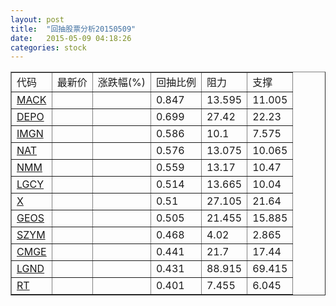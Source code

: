 ```yaml
---
layout: post
title:  "回抽股票分析20150509"
date:   2015-05-09 04:18:26
categories: stock
---
```

<script type="text/javascript">
var stockList = []
stockList.push('gb_mack');
stockList.push('gb_depo');
stockList.push('gb_imgn');
stockList.push('gb_nat');
stockList.push('gb_nmm');
stockList.push('gb_lgcy');
stockList.push('gb_x');
stockList.push('gb_geos');
stockList.push('gb_szym');
stockList.push('gb_cmge');
stockList.push('gb_lgnd');
stockList.push('gb_rt');
</script>
<table border="1">
 <tr>
 <td>代码</td>
 <td>最新价</td>
 <td>涨跌幅(%)</td>
 <td>回抽比例</td>
 <td>阻力</td>
 <td>支撑</td>
</tr>
  <tr id="mack">
  <td><a href="http://stock.finance.sina.com.cn/usstock/quotes/MACK.html" target="_blank">MACK</a></td><td></td><td></td><td>0.847</td><td>13.595</td><td>11.005</td></tr>
  <tr id="depo">
  <td><a href="http://stock.finance.sina.com.cn/usstock/quotes/DEPO.html" target="_blank">DEPO</a></td><td></td><td></td><td>0.699</td><td>27.42</td><td>22.23</td></tr>
  <tr id="imgn">
  <td><a href="http://stock.finance.sina.com.cn/usstock/quotes/IMGN.html" target="_blank">IMGN</a></td><td></td><td></td><td>0.586</td><td>10.1</td><td>7.575</td></tr>
  <tr id="nat">
  <td><a href="http://stock.finance.sina.com.cn/usstock/quotes/NAT.html" target="_blank">NAT</a></td><td></td><td></td><td>0.576</td><td>13.075</td><td>10.065</td></tr>
  <tr id="nmm">
  <td><a href="http://stock.finance.sina.com.cn/usstock/quotes/NMM.html" target="_blank">NMM</a></td><td></td><td></td><td>0.559</td><td>13.17</td><td>10.47</td></tr>
  <tr id="lgcy">
  <td><a href="http://stock.finance.sina.com.cn/usstock/quotes/LGCY.html" target="_blank">LGCY</a></td><td></td><td></td><td>0.514</td><td>13.665</td><td>10.04</td></tr>
  <tr id="x">
  <td><a href="http://stock.finance.sina.com.cn/usstock/quotes/X.html" target="_blank">X</a></td><td></td><td></td><td>0.51</td><td>27.105</td><td>21.64</td></tr>
  <tr id="geos">
  <td><a href="http://stock.finance.sina.com.cn/usstock/quotes/GEOS.html" target="_blank">GEOS</a></td><td></td><td></td><td>0.505</td><td>21.455</td><td>15.885</td></tr>
  <tr id="szym">
  <td><a href="http://stock.finance.sina.com.cn/usstock/quotes/SZYM.html" target="_blank">SZYM</a></td><td></td><td></td><td>0.468</td><td>4.02</td><td>2.865</td></tr>
  <tr id="cmge">
  <td><a href="http://stock.finance.sina.com.cn/usstock/quotes/CMGE.html" target="_blank">CMGE</a></td><td></td><td></td><td>0.441</td><td>21.7</td><td>17.44</td></tr>
  <tr id="lgnd">
  <td><a href="http://stock.finance.sina.com.cn/usstock/quotes/LGND.html" target="_blank">LGND</a></td><td></td><td></td><td>0.431</td><td>88.915</td><td>69.415</td></tr>
  <tr id="rt">
  <td><a href="http://stock.finance.sina.com.cn/usstock/quotes/RT.html" target="_blank">RT</a></td><td></td><td></td><td>0.401</td><td>7.455</td><td>6.045</td></tr>
</table>
